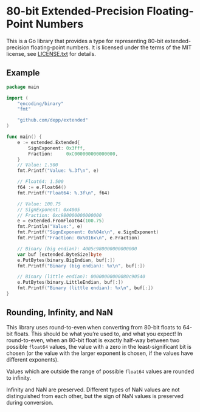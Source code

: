# 80-bit Extended-Precision Floating-Point Numbers

This is a Go library that provides a type for representing 80-bit extended-precision floating-point numbers. It is licensed under the terms of the MIT license, see [LICENSE.txt](LICENSE.txt) for details.

## Example

```go
package main

import (
	"encoding/binary"
	"fmt"

	"github.com/depp/extended"
)

func main() {
	e := extended.Extended{
		SignExponent: 0x3fff,
		Fraction:     0xC000000000000000,
	}
	// Value: 1.500
	fmt.Printf("Value: %.3f\n", e)

	// Float64: 1.500
	f64 := e.Float64()
	fmt.Printf("Float64: %.3f\n", f64)

	// Value: 100.75
	// SignExponent: 0x4005
	// Fraction: 0xc980000000000000
	e = extended.FromFloat64(100.75)
	fmt.Println("Value:", e)
	fmt.Printf("SignExponent: 0x%04x\n", e.SignExponent)
	fmt.Printf("Fraction: 0x%016x\n", e.Fraction)

	// Binary (big endian): 4005c980000000000000
	var buf [extended.ByteSize]byte
	e.PutBytes(binary.BigEndian, buf[:])
	fmt.Printf("Binary (big endian): %x\n", buf[:])

	// Binary (little endian): 00000000000080c90540
	e.PutBytes(binary.LittleEndian, buf[:])
	fmt.Printf("Binary (little endian): %x\n", buf[:])
}
```

## Rounding, Infinity, and NaN

This library uses round-to-even when converting from 80-bit floats to 64-bit floats. This should be what you’re used to, and what you expect! In round-to-even, when an 80-bit float is exactly half-way between two possible `float64` values, the value with a zero in the least-significant bit is chosen (or the value with the larger exponent is chosen, if the values have different exponents).

Values which are outside the range of possible `float64` values are rounded to infinity.

Infinity and NaN are preserved. Different types of NaN values are not distinguished from each other, but the sign of NaN values is preserved during conversion.

